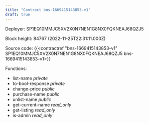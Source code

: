 ```yaml
---
title: "Contract bns-1669415143853-v1"
draft: true
---
```

Deployer: SP1EQ10MMJC5XV2X0N7NEN1G8NX0FQKNEAJ68QZJ5


 



Block height: 84767 (2022-11-25T22:31:11.000Z)

Source code: {{<contractref "bns-1669415143853-v1" SP1EQ10MMJC5XV2X0N7NEN1G8NX0FQKNEAJ68QZJ5 bns-1669415143853-v1>}}

Functions:

* list-name _private_
* to-bool-response _private_
* change-price _public_
* purchase-name _public_
* unlist-name _public_
* get-current-name _read_only_
* get-listing _read_only_
* is-admin _read_only_

